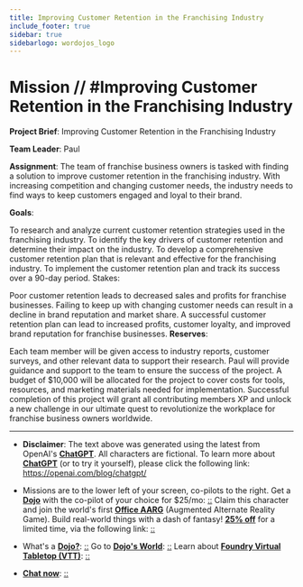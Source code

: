 ```yaml
---
title: Improving Customer Retention in the Franchising Industry
include_footer: true
sidebar: true
sidebarlogo: wordojos_logo
---
```

# Mission // #Improving Customer Retention in the Franchising Industry

**Project Brief**: Improving Customer Retention in the Franchising Industry

**Team Leader**: Paul

**Assignment**:
The team of franchise business owners is tasked with finding a solution to improve customer retention in the franchising industry. With increasing competition and changing customer needs, the industry needs to find ways to keep customers engaged and loyal to their brand.

**Goals**:

To research and analyze current customer retention strategies used in the franchising industry.
To identify the key drivers of customer retention and determine their impact on the industry.
To develop a comprehensive customer retention plan that is relevant and effective for the franchising industry.
To implement the customer retention plan and track its success over a 90-day period.
Stakes:

Poor customer retention leads to decreased sales and profits for franchise businesses.
Failing to keep up with changing customer needs can result in a decline in brand reputation and market share.
A successful customer retention plan can lead to increased profits, customer loyalty, and improved brand reputation for franchise businesses.
**Reserves**:

Each team member will be given access to industry reports, customer surveys, and other relevant data to support their research.
Paul will provide guidance and support to the team to ensure the success of the project.
A budget of $10,000 will be allocated for the project to cover costs for tools, resources, and marketing materials needed for implementation.
Successful completion of this project will grant all contributing members XP and unlock a new challenge in our ultimate quest to revolutionize the workplace for franchise business owners worldwide.

---

* **Disclaimer**: The text above was generated using the latest from OpenAI's [**ChatGPT**](https://openai.com/blog/chatgpt/).  All characters are fictional.  To learn more about [**ChatGPT**](https://openai.com/blog/chatgpt/) (or to try it yourself), please click the following link: https://openai.com/blog/chatgpt/

* Missions are to the lower left of your screen, co-pilots to the right. Get a [**Dojo**](https://workmates.live/marketplace) with the co-pilot of your choice for $25/mo: [::](https://workmates.live/marketplace)  Claim this character and join the world's first [**Office AARG**](https://dojos.world) (Augmented Alternate Reality Game). Build real-world things with a dash of fantasy! [**25% off**](https://blog.workmates.live/deal-on-a-dojo) for a limited time, via the following link: [::](https://blog.workmates.live/deal-on-a-dojo) 

* What's a [**Dojo?**](https://workdojos.com): [::](https://workdojos.com)  Go to [**Dojo's World**](https://dojos.world): [::](https://dojos.world)  Learn about [**Foundry Virtual Tabletop (VTT)**](https://foundryvtt.com): [::](https://foundryvtt.com/)

* [**Chat now**](https://chat.workmates.live/channel/support): [::](https://chat.workmates.live/channel/support)